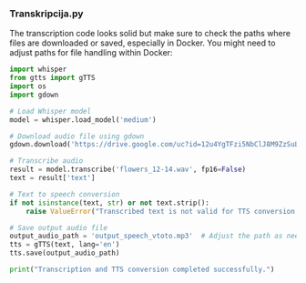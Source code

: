 
### Transkripcija.py
The transcription code looks solid but make sure to check the paths where files are downloaded or saved, especially in Docker. You might need to adjust paths for file handling within Docker:

```python
import whisper
from gtts import gTTS
import os
import gdown

# Load Whisper model
model = whisper.load_model('medium')

# Download audio file using gdown
gdown.download('https://drive.google.com/uc?id=12u4YgTFzi5NbClJ8M9ZzSuLnsqkI_bQA', 'flowers_12-14.wav', quiet=False)

# Transcribe audio
result = model.transcribe('flowers_12-14.wav', fp16=False)
text = result['text']

# Text to speech conversion
if not isinstance(text, str) or not text.strip():
    raise ValueError("Transcribed text is not valid for TTS conversion.")

# Save output audio file
output_audio_path = 'output_speech_vtoto.mp3'  # Adjust the path as needed
tts = gTTS(text, lang='en')
tts.save(output_audio_path)

print("Transcription and TTS conversion completed successfully.")